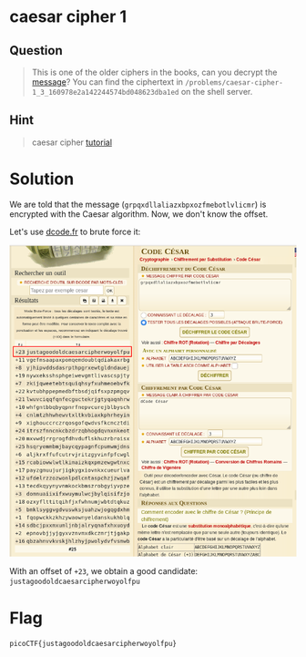 # caesar cipher 1
## Question
>This is one of the older ciphers in the books, can you decrypt the [message](files/ciphertext)? You can find the ciphertext in `/problems/caesar-cipher-1_3_160978e2a142244574bd048623dba1ed` on the shell server. 

## Hint
>caesar cipher [tutorial](https://learncryptography.com/classical-encryption/caesar-cipher)

# Solution
We are told that the message (`grpqxdllaliazxbpxozfmebotlvlicmr`) is encrypted with the Caesar algorithm. Now, we don't know the offset.

Let's use [dcode.fr](https://www.dcode.fr/chiffre-cesar) to brute force it:

![caesar_bruteforce](files/caesar_bruteforce.png "caesar_bruteforce")

With an offset of `+23`, we obtain a good candidate: `justagoodoldcaesarcipherwoyolfpu`

# Flag
`picoCTF{justagoodoldcaesarcipherwoyolfpu}`
